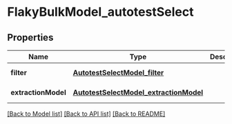 # FlakyBulkModel_autotestSelect
## Properties

| Name | Type | Description | Notes |
|------------ | ------------- | ------------- | -------------|
| **filter** | [**AutotestSelectModel_filter**](AutotestSelectModel_filter.md) |  | [default to null] |
| **extractionModel** | [**AutotestSelectModel_extractionModel**](AutotestSelectModel_extractionModel.md) |  | [default to null] |

[[Back to Model list]](../README.md#documentation-for-models) [[Back to API list]](../README.md#documentation-for-api-endpoints) [[Back to README]](../README.md)

